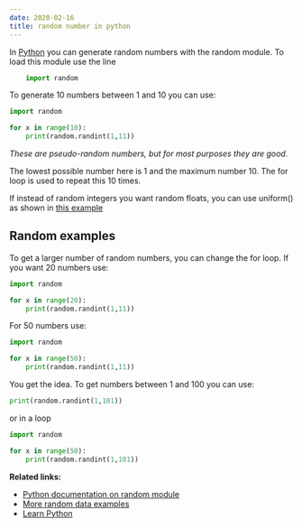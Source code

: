 ```yaml
---
date: 2020-02-16
title: random number in python
---
```

In <a href="https://python.org">Python</a> you can generate random numbers with the random module. To load this module use the line

```python
    import random
```

To generate 10 numbers between 1 and 10 you can use:

```python
import random

for x in range(10):
    print(random.randint(1,11))
```

*These are pseudo-random numbers, but for most purposes they are good.*

The lowest possible number here is 1 and the maximum number 10. The for loop is used to repeat this 10 times.

If instead of random integers you want random floats, you can use uniform() as shown in <a href="https://pythonbasics.org/random-numbers/">this example</a>

## Random examples

To get a larger number of random numbers, you can change the for loop. If 
you want 20 numbers use:

```python
import random

for x in range(20):
    print(random.randint(1,11))

```

For 50 numbers use:

```python
import random

for x in range(50):
    print(random.randint(1,11))
```

You get the idea. To get numbers between 1 and 100 you can use:

```python
print(random.randint(1,101))
```

or in a loop

```python
import random

for x in range(50):
    print(random.randint(1,101))
```


**Related links:**
* <a href="https://docs.python.org/3.8/library/random.html">Python documentation on random module</a>
* <a href="https://pythonspot.com/random-numbers/">More random data examples</a>
* <a href="https://pythonspot.com/">Learn Python</a>




